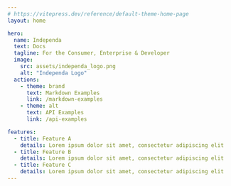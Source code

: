 ```yaml
---
# https://vitepress.dev/reference/default-theme-home-page
layout: home

hero:
  name: Independa
  text: Docs
  tagline: For the Consumer, Enterprise & Developer
  image:
    src: assets/independa_logo.png
    alt: "Independa Logo"
  actions:
    - theme: brand
      text: Markdown Examples
      link: /markdown-examples
    - theme: alt
      text: API Examples
      link: /api-examples

features:
  - title: Feature A
    details: Lorem ipsum dolor sit amet, consectetur adipiscing elit
  - title: Feature B
    details: Lorem ipsum dolor sit amet, consectetur adipiscing elit
  - title: Feature C
    details: Lorem ipsum dolor sit amet, consectetur adipiscing elit
---
```


